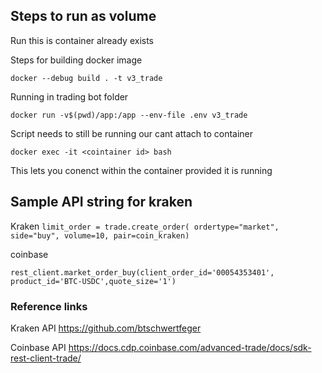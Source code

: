 ## Steps to run as volume


Run this is container already exists


Steps for building docker image

`docker --debug build . -t v3_trade`

Running in trading bot folder

`docker run -v$(pwd)/app:/app --env-file .env v3_trade `

Script needs to still be running our cant attach to container

`docker exec -it <cointainer id> bash`

This lets you conenct within the container provided it is running

## Sample API string for kraken

Kraken
`limit_order = trade.create_order(
                ordertype="market",
                side="buy",
                volume=10,
                pair=coin_kraken)`

coinbase

`rest_client.market_order_buy(client_order_id='00054353401', product_id='BTC-USDC',quote_size='1')`

### Reference links

Kraken API
https://github.com/btschwertfeger


Coinbase API
  https://docs.cdp.coinbase.com/advanced-trade/docs/sdk-rest-client-trade/